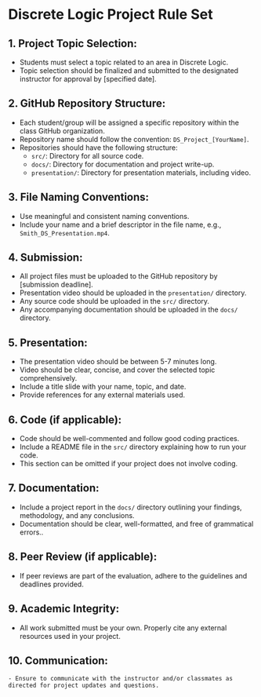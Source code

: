 # Discrete Logic Project Rule Set

## 1. **Project Topic Selection:**
   - Students must select a topic related to an area in Discrete Logic. 
   - Topic selection should be finalized and submitted to the designated instructor for approval by [specified date].

## 2. **GitHub Repository Structure:**
   - Each student/group will be assigned a specific repository within the class GitHub organization.
   - Repository name should follow the convention: `DS_Project_[YourName]`.
   - Repositories should have the following structure:
     - `src/`: Directory for all source code.
     - `docs/`: Directory for documentation and project write-up.
     - `presentation/`: Directory for presentation materials, including video.

## 3. **File Naming Conventions:**
   - Use meaningful and consistent naming conventions.
   - Include your name and a brief descriptor in the file name, e.g., `Smith_DS_Presentation.mp4`.

## 4. **Submission:**
   - All project files must be uploaded to the GitHub repository by [submission deadline].
   - Presentation video should be uploaded in the `presentation/` directory.
   - Any source code should be uploaded in the `src/` directory.
   - Any accompanying documentation should be uploaded in the `docs/` directory.

## 5. **Presentation:**
   - The presentation video should be between 5-7 minutes long.
   - Video should be clear, concise, and cover the selected topic comprehensively.
   - Include a title slide with your name, topic, and date.
   - Provide references for any external materials used.

## 6. **Code (if applicable):**
   - Code should be well-commented and follow good coding practices.
   - Include a README file in the `src/` directory explaining how to run your code.
   - This section can be omitted if your project does not involve coding.

## 7. **Documentation:**
   - Include a project report in the `docs/` directory outlining your findings, methodology, and any conclusions.
   - Documentation should be clear, well-formatted, and free of grammatical errors..

## 8. **Peer Review (if applicable):**
   - If peer reviews are part of the evaluation, adhere to the guidelines and deadlines provided.

## 9. **Academic Integrity:**
   - All work submitted must be your own. Properly cite any external resources used in your project.

## 10. **Communication:**
    - Ensure to communicate with the instructor and/or classmates as directed for project updates and questions.
